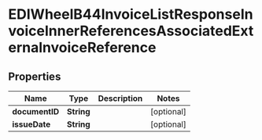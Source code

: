 

# EDIWheelB44InvoiceListResponseInvoiceInnerReferencesAssociatedExternalnvoiceReference


## Properties

| Name | Type | Description | Notes |
|------------ | ------------- | ------------- | -------------|
|**documentID** | **String** |  |  [optional] |
|**issueDate** | **String** |  |  [optional] |



